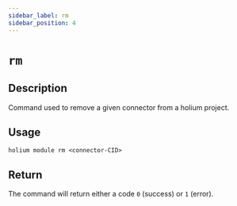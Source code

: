 ```yaml
---
sidebar_label: rm
sidebar_position: 4
---
```


# `rm`

## Description

Command used to remove a given connector from a holium project.

## Usage

`holium module rm <connector-CID>`

## Return

The command will return either a code `0` (success) or `1` (error).
